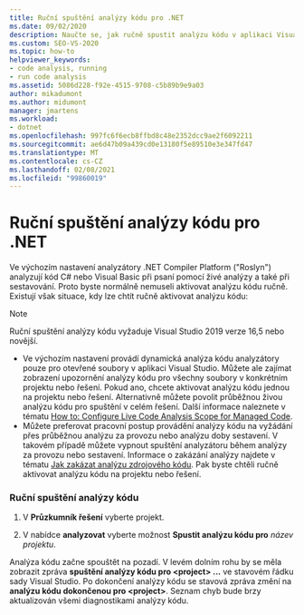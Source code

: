 ```yaml
---
title: Ruční spuštění analýzy kódu pro .NET
ms.date: 09/02/2020
description: Naučte se, jak ručně spustit analýzu kódu v aplikaci Visual Studio 2019 verze 16,5 nebo novější. Přečtěte si, jak spustit analyzátory Roslyn v jazyce C# nebo Visual Basic kódu.
ms.custom: SEO-VS-2020
ms.topic: how-to
helpviewer_keywords:
- code analysis, running
- run code analysis
ms.assetid: 5086d228-f92e-4515-9708-c5b89b9e9a03
author: mikadumont
ms.author: midumont
manager: jmartens
ms.workload:
- dotnet
ms.openlocfilehash: 997fc6f6ecb8ffbd8c48e2352dcc9ae2f6092211
ms.sourcegitcommit: ae6d47b09a439cd0e13180f5e89510e3e347fd47
ms.translationtype: MT
ms.contentlocale: cs-CZ
ms.lasthandoff: 02/08/2021
ms.locfileid: "99860019"
---
```

# <a name="run-code-analysis-manually-for-net"></a>Ruční spuštění analýzy kódu pro .NET
Ve výchozím nastavení analyzátory .NET Compiler Platform ("Roslyn") analyzují kód C# nebo Visual Basic při psaní pomocí živé analýzy a také při sestavování. Proto byste normálně nemuseli aktivovat analýzu kódu ručně. Existují však situace, kdy lze chtít ručně aktivovat analýzu kódu:

> [!NOTE]
> Ruční spuštění analýzy kódu vyžaduje Visual Studio 2019 verze 16,5 nebo novější.

- Ve výchozím nastavení provádí dynamická analýza kódu analyzátory pouze pro otevřené soubory v aplikaci Visual Studio. Můžete ale zajímat zobrazení upozornění analýzy kódu pro všechny soubory v konkrétním projektu nebo řešení. Pokud ano, chcete aktivovat analýzu kódu jednou na projektu nebo řešení. Alternativně můžete povolit průběžnou živou analýzu kódu pro spuštění v celém řešení. Další informace naleznete v tématu [How to: Configure Live Code Analysis Scope for Managed Code](./configure-live-code-analysis-scope-managed-code.md).
- Můžete preferovat pracovní postup provádění analýzy kódu na vyžádání přes průběžnou analýzu za provozu nebo analýzu doby sestavení. V takovém případě můžete vypnout spuštění analyzátoru během analýzy za provozu nebo sestavení. Informace o zakázání analýzy najdete v tématu [Jak zakázat analýzu zdrojového kódu](disable-code-analysis.md). Pak byste chtěli ručně aktivovat analýzu kódu na projektu nebo řešení.

### <a name="run-code-analysis-manually"></a>Ruční spuštění analýzy kódu

1. V **Průzkumník řešení** vyberte projekt.

2. V nabídce **analyzovat** vyberte možnost **Spustit analýzu kódu pro** *název projektu*.

Analýza kódu začne spouštět na pozadí. V levém dolním rohu by se měla zobrazit zpráva **spuštění analýzy kódu pro \<project> ...** ve stavovém řádku sady Visual Studio. Po dokončení analýzy kódu se stavová zpráva změní na **analýzu kódu dokončenou pro \<project>**. Seznam chyb bude brzy aktualizován všemi diagnostikami analýzy kódu.
